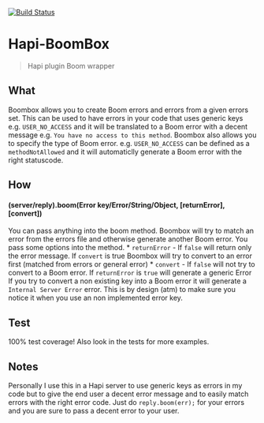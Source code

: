 [![Build Status](https://travis-ci.org/AdriVanHoudt/Hapi-Boombox.svg)](https://travis-ci.org/AdriVanHoudt/Hapi-Boombox)
# Hapi-BoomBox
>Hapi plugin Boom wrapper

## What
Boombox allows you to create Boom errors and errors from a given errors set.
This can be used to have errors in your code that uses generic keys e.g. `USER_NO_ACCESS` and it will be translated to a Boom error with a decent message e.g. `You have no access to this method`.
Boombox also allows you to specify the type of Boom error. e.g. `USER_NO_ACCESS` can be defined as a `methodNotAllowed` and it will automaticlly generate a Boom error with the right statuscode.

## How

#### (server/reply).boom(Error key/Error/String/Object, [returnError], [convert])
You can pass anything into the boom method. Boombox will try to match an error from the errors file and otherwise generate another Boom error.
You pass some options into the method.
    * `returnError` - If `false` will return only the error message. If `convert` is true Boombox will try to convert to an error first (matched from errors or general error)
		* `convert` - If `false` will not try to convert to a Boom error. If `returnError` is `true` will generate a generic Error
If you try to convert a non existing key into a Boom error it will generate a `Internal Server Error` error. This is by design (atm) to make sure you notice it when you use an non implemented error key.
 
## Test
100% test coverage!
Also look in the tests for more examples.

## Notes
Personally I use this in a Hapi server to use generic keys as errors in my code but to give the end user a decent error message and to easily match errors with the right error code.
Just do `reply.boom(err);` for your errors and you are sure to pass a decent error to your user.
